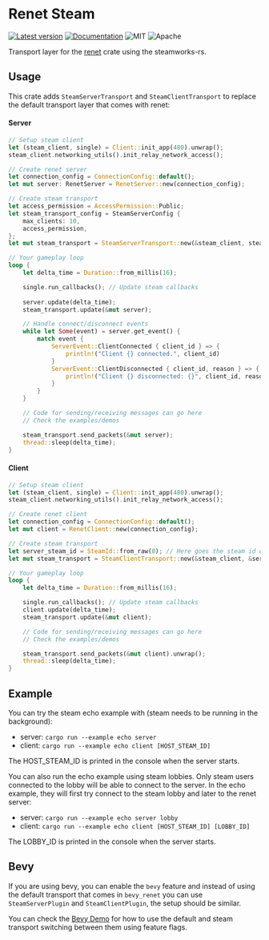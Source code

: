 # Renet Steam
[![Latest version](https://img.shields.io/crates/v/renet_steam.svg)](https://crates.io/crates/renet_steam)
[![Documentation](https://docs.rs/renet_steam/badge.svg)](https://docs.rs/renet_steam)
![MIT](https://img.shields.io/badge/license-MIT-blue.svg)
![Apache](https://img.shields.io/badge/license-Apache-blue.svg)

Transport layer for the [renet](https://github.com/lucaspoffo/renet) crate using the steamworks-rs.

## Usage

This crate adds `SteamServerTransport` and `SteamClientTransport` to replace the default transport layer that comes with renet:

#### Server

```rust
// Setup steam client
let (steam_client, single) = Client::init_app(480).unwrap();
steam_client.networking_utils().init_relay_network_access();

// Create renet server
let connection_config = ConnectionConfig::default();
let mut server: RenetServer = RenetServer::new(connection_config);

// Create steam transport
let access_permission = AccessPermission::Public;
let steam_transport_config = SteamServerConfig {
    max_clients: 10,
    access_permission,
};
let mut steam_transport = SteamServerTransport::new(&steam_client, steam_transport_config).unwrap();

// Your gameplay loop
loop {
    let delta_time = Duration::from_millis(16);

    single.run_callbacks(); // Update steam callbacks
   
    server.update(delta_time);
    steam_transport.update(&mut server);

    // Handle connect/disconnect events
    while let Some(event) = server.get_event() {
        match event {
            ServerEvent::ClientConnected { client_id } => {
                println!("Client {} connected.", client_id)
            }
            ServerEvent::ClientDisconnected { client_id, reason } => {
                println!("Client {} disconnected: {}", client_id, reason);
            }
        }
    }

    // Code for sending/receiving messages can go here
    // Check the examples/demos 

    steam_transport.send_packets(&mut server);
    thread::sleep(delta_time);
}
```

#### Client

```rust
// Setup steam client
let (steam_client, single) = Client::init_app(480).unwrap();
steam_client.networking_utils().init_relay_network_access();

// Create renet client
let connection_config = ConnectionConfig::default();
let mut client = RenetClient::new(connection_config);

// Create steam transport
let server_steam_id = SteamId::from_raw(0); // Here goes the steam id of the host
let mut steam_transport = SteamClientTransport::new(&steam_client, &server_steam_id).unwrap();

// Your gameplay loop
loop {
    let delta_time = Duration::from_millis(16);

    single.run_callbacks(); // Update steam callbacks
    client.update(delta_time);
    steam_transport.update(&mut client);

    // Code for sending/receiving messages can go here
    // Check the examples/demos 

    steam_transport.send_packets(&mut client).unwrap();
    thread::sleep(delta_time);
}
```

## Example

You can try the steam echo example with (steam needs to be running in the background):

- server: `cargo run --example echo server`
- client: `cargo run --example echo client [HOST_STEAM_ID]`

The HOST_STEAM_ID is printed in the console when the server starts.

You can also run the echo example using steam lobbies.
Only steam users connected to the lobby will be able to connect to the server. In the echo example, they will first try connect to the steam lobby and later to the renet server:

- server: `cargo run --example echo server lobby`
- client: `cargo run --example echo client [HOST_STEAM_ID] [LOBBY_ID]`

The LOBBY_ID is printed in the console when the server starts.

## Bevy

If you are using bevy, you can enable the `bevy` feature and instead of using the default transport that comes in `bevy_renet` you can use `SteamServerPlugin` and `SteamClientPlugin`, the setup should be similar.

You can check the [Bevy Demo](https://github.com/lucaspoffo/renet/tree/master/demo_bevy) for how to use the default and steam transport switching between them using feature flags.
